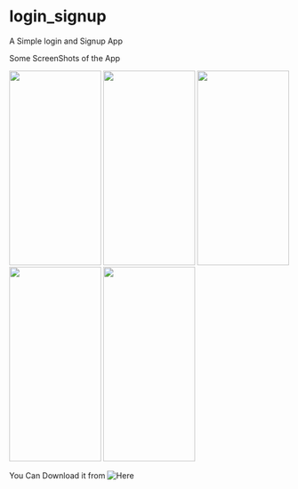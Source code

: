 # login_signup
A Simple login and Signup App

Some ScreenShots of the App

<img src="https://user-images.githubusercontent.com/77527865/174126996-dd1f2a6d-715f-4f27-aba5-b2e6da3eb377.jpg" width="165" height="350"> <img src="https://user-images.githubusercontent.com/77527865/174126932-a4d5d84f-d6e6-457b-97e5-b55222f1d259.jpg" width="165" height="350"> <img src="https://user-images.githubusercontent.com/77527865/174126953-baef6280-d84f-4d7f-81af-400de3b42e4e.jpg" width="165" height="350"> <img src="https://user-images.githubusercontent.com/77527865/174126968-a46c7cab-8c50-461d-ae31-0f2fbb932150.jpg" width="165" height="350"> <img src="https://user-images.githubusercontent.com/77527865/174126992-089096a5-7e52-4416-b825-727d8a8344b3.jpg" width="165" height="350"> 

You Can Download it from ![Here](https://drive.google.com/file/d/16SYCth-U0TEZ4IZnNj2gvcrnRtAQjasZ/view?usp=sharing)
